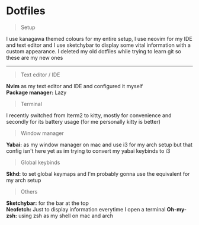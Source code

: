 # Dotfiles


> Setup

I use kanagawa themed colours for my entire setup, I use neovim for my IDE and text editor and I use sketchybar to display some vital information with a custom appearance. I deleted my old dotfiles while trying to learn git so these are my new ones

----

>Text editor / IDE

**Nvim** as my text editor and IDE and configured it myself   
**Package manager:** Lazy   

> Terminal

I recently switched from Iterm2 to kitty, mostly for convenience and secondly for its battery usage (for me personally kitty is better)

> Window manager

**Yabai:** as my window manager on mac and use i3 for my arch setup but that config isn't here yet as im trying to convert my yabai keybinds to i3

> Global keybinds

**Skhd:** to set global keymaps and I'm probably gonna use the equivalent for my arch setup

> Others

**Sketchybar:** for the bar at the top  
**Neofetch:** Just to display information everytime I open a terminal
**Oh-my-zsh:** using zsh as my shell on mac and arch
